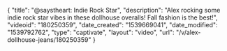 {
    "title": "@saystheart: Indie Rock Star",
    "description": "Alex rocking some indie rock star vibes in these dollhouse overalls! Fall fashion is the best!",
    "videoid": "180250359",
    "date_created": "1539669041",
    "date_modified": "1539792762",
    "type": "captivate",
    "layout": "video",
    "url": "\/v\/alex-dollhouse-jeans\/180250359"
}
